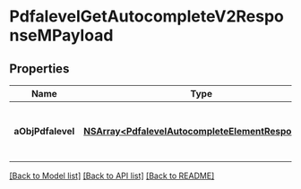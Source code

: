 # PdfalevelGetAutocompleteV2ResponseMPayload

## Properties
Name | Type | Description | Notes
------------ | ------------- | ------------- | -------------
**aObjPdfalevel** | [**NSArray&lt;PdfalevelAutocompleteElementResponse&gt;***](PdfalevelAutocompleteElementResponse.md) | An array of Pdfalevel autocomplete element response. | 

[[Back to Model list]](../README.md#documentation-for-models) [[Back to API list]](../README.md#documentation-for-api-endpoints) [[Back to README]](../README.md)


